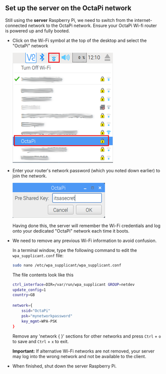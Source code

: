 ## Set up the server on the OctaPi network

Still using the **server** Raspberry Pi, we need to switch from the internet-connected network to the OctaPi network. Ensure your OctaPi Wi-fi router is powered up and fully booted.

- Click on the Wi-Fi symbol at the top of the desktop and select the "OctaPi" network

    ![Click on the Wifi symbol](images/click-wifi.png)

- Enter your router's network password (which you noted down earlier) to join the network.

    ![Enter the password](images/type-password.png)

    Having done this, the server will remember the Wi-Fi credentials and log onto your dedicated "OctaPi" network each time it boots.

- We need to remove any previous Wi-Fi information to avoid confusion.

    In a terminal window, type the following command to edit the `wpa_supplicant.conf` file:

    ```bash
    sudo nano /etc/wpa_supplicant/wpa_supplicant.conf
    ```

    The file contents look like this

    ```bash
    ctrl_interface=DIR=/var/run/wpa_supplicant GROUP=netdev
    update_config=1
    country=GB

    network={
	    ssid="OctaPi"
	    psk="mynetworkpassword"
	    key_mgmt=WPA-PSK
    }
    ```

    Remove any 'network { }' sections for other networks and press `Ctrl` + `o` to save and `Ctrl` + `x` to exit.

    **Important:** If alternative Wi-Fi networks are not removed, your server may log into the wrong network and not be available to the client.

- When finished, shut down the server Raspberry Pi.
